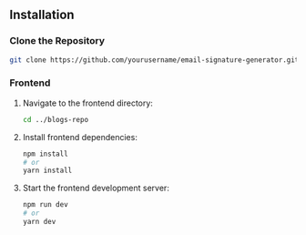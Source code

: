 ## Installation

### Clone the Repository

```bash
git clone https://github.com/yourusername/email-signature-generator.git
```
### Frontend
1. Navigate to the frontend directory:
    ```bash
    cd ../blogs-repo
    ```
2. Install frontend dependencies:
    ```bash
    npm install
    # or
    yarn install
    ```
3. Start the frontend development server:
    ```bash
    npm run dev
    # or
    yarn dev
    ```